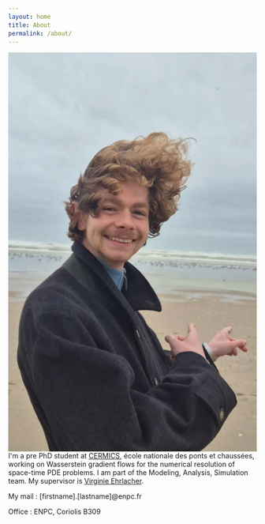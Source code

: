 ```yaml
---
layout: home
title: About
permalink: /about/
---
```



<img src="/images/beach-me.jpeg" alt="Myself" align="right" style="width:1394px; height=2232px">

I'm a pre PhD student at [CERMICS](https://cermics-lab.enpc.fr), école nationale des ponts et chaussées, working on Wasserstein gradient flows for the numerical resolution of space-time PDE problems. I am part of the Modeling, Analysis, Simulation team. My supervisor is [Virginie Ehrlacher](https://team.inria.fr/matherials/team-members/virginie-ehrlacher-galland/).

My mail : [firstname].[lastname]@enpc.fr

Office : ENPC, Coriolis B309 